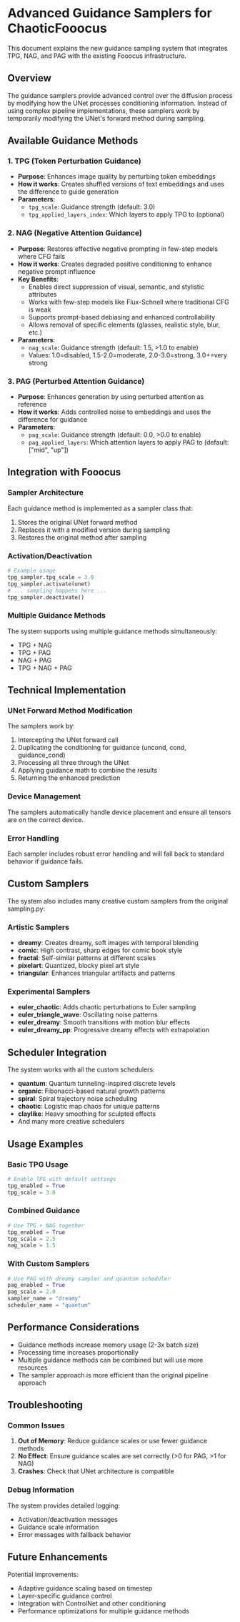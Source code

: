 # Advanced Guidance Samplers for ChaoticFooocus

This document explains the new guidance sampling system that integrates TPG, NAG, and PAG with the existing Fooocus infrastructure.

## Overview

The guidance samplers provide advanced control over the diffusion process by modifying how the UNet processes conditioning information. Instead of using complex pipeline implementations, these samplers work by temporarily modifying the UNet's forward method during sampling.

## Available Guidance Methods

### 1. TPG (Token Perturbation Guidance)

- **Purpose**: Enhances image quality by perturbing token embeddings
- **How it works**: Creates shuffled versions of text embeddings and uses the difference to guide generation
- **Parameters**:
  - `tpg_scale`: Guidance strength (default: 3.0)
  - `tpg_applied_layers_index`: Which layers to apply TPG to (optional)

### 2. NAG (Negative Attention Guidance)

- **Purpose**: Restores effective negative prompting in few-step models where CFG fails
- **How it works**: Creates degraded positive conditioning to enhance negative prompt influence
- **Key Benefits**:
  - Enables direct suppression of visual, semantic, and stylistic attributes
  - Works with few-step models like Flux-Schnell where traditional CFG is weak
  - Supports prompt-based debiasing and enhanced controllability
  - Allows removal of specific elements (glasses, realistic style, blur, etc.)
- **Parameters**:
  - `nag_scale`: Guidance strength (default: 1.5, >1.0 to enable)
  - Values: 1.0=disabled, 1.5-2.0=moderate, 2.0-3.0=strong, 3.0+=very strong

### 3. PAG (Perturbed Attention Guidance)

- **Purpose**: Enhances generation by using perturbed attention as reference
- **How it works**: Adds controlled noise to embeddings and uses the difference for guidance
- **Parameters**:
  - `pag_scale`: Guidance strength (default: 0.0, >0.0 to enable)
  - `pag_applied_layers`: Which attention layers to apply PAG to (default: ["mid", "up"])

## Integration with Fooocus

### Sampler Architecture

Each guidance method is implemented as a sampler class that:

1. Stores the original UNet forward method
2. Replaces it with a modified version during sampling
3. Restores the original method after sampling

### Activation/Deactivation

```python
# Example usage
tpg_sampler.tpg_scale = 3.0
tpg_sampler.activate(unet)
# ... sampling happens here ...
tpg_sampler.deactivate()
```

### Multiple Guidance Methods

The system supports using multiple guidance methods simultaneously:

- TPG + NAG
- TPG + PAG  
- NAG + PAG
- TPG + NAG + PAG

## Technical Implementation

### UNet Forward Method Modification

The samplers work by:

1. Intercepting the UNet forward call
2. Duplicating the conditioning for guidance (uncond, cond, guidance_cond)
3. Processing all three through the UNet
4. Applying guidance math to combine the results
5. Returning the enhanced prediction

### Device Management

The samplers automatically handle device placement and ensure all tensors are on the correct device.

### Error Handling

Each sampler includes robust error handling and will fall back to standard behavior if guidance fails.

## Custom Samplers

The system also includes many creative custom samplers from the original sampling.py:

### Artistic Samplers

- **dreamy**: Creates dreamy, soft images with temporal blending
- **comic**: High contrast, sharp edges for comic book style
- **fractal**: Self-similar patterns at different scales
- **pixelart**: Quantized, blocky pixel art style
- **triangular**: Enhances triangular artifacts and patterns

### Experimental Samplers

- **euler_chaotic**: Adds chaotic perturbations to Euler sampling
- **euler_triangle_wave**: Oscillating noise patterns
- **euler_dreamy**: Smooth transitions with motion blur effects
- **euler_dreamy_pp**: Progressive dreamy effects with extrapolation

## Scheduler Integration

The system works with all the custom schedulers:

- **quantum**: Quantum tunneling-inspired discrete levels
- **organic**: Fibonacci-based natural growth patterns  
- **spiral**: Spiral trajectory noise scheduling
- **chaotic**: Logistic map chaos for unique patterns
- **claylike**: Heavy smoothing for sculpted effects
- And many more creative schedulers

## Usage Examples

### Basic TPG Usage

```python
# Enable TPG with default settings
tpg_enabled = True
tpg_scale = 3.0
```

### Combined Guidance

```python
# Use TPG + NAG together
tpg_enabled = True
tpg_scale = 2.5
nag_scale = 1.5
```

### With Custom Samplers

```python
# Use PAG with dreamy sampler and quantum scheduler
pag_enabled = True
pag_scale = 2.0
sampler_name = "dreamy"
scheduler_name = "quantum"
```

## Performance Considerations

- Guidance methods increase memory usage (2-3x batch size)
- Processing time increases proportionally
- Multiple guidance methods can be combined but will use more resources
- The sampler approach is more efficient than the original pipeline approach

## Troubleshooting

### Common Issues

1. **Out of Memory**: Reduce guidance scales or use fewer guidance methods
2. **No Effect**: Ensure guidance scales are set correctly (>0 for PAG, >1 for NAG)
3. **Crashes**: Check that UNet architecture is compatible

### Debug Information

The system provides detailed logging:

- Activation/deactivation messages
- Guidance scale information
- Error messages with fallback behavior

## Future Enhancements

Potential improvements:

- Adaptive guidance scaling based on timestep
- Layer-specific guidance control
- Integration with ControlNet and other conditioning
- Performance optimizations for multiple guidance methods
